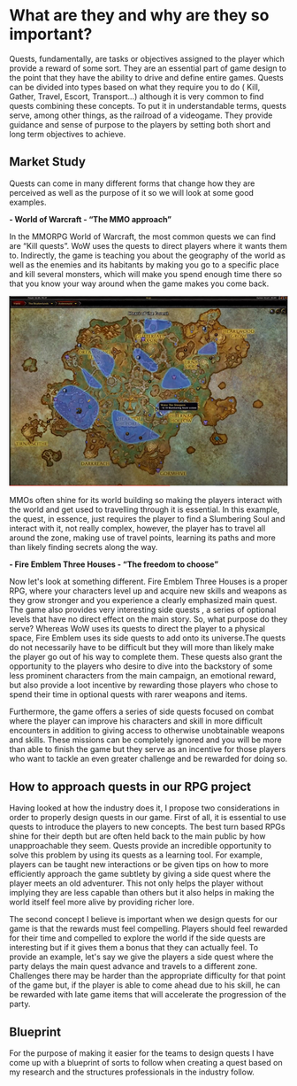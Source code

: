 
# What are they and why are they so important?

Quests, fundamentally, are tasks or objectives assigned to the player which provide a reward of some sort. They are an essential part of game design to the point that they have the ability to drive and define entire games.
Quests can be divided into types based on what they require you to do ( Kill, Gather, Travel, Escort, Transport…) although it is very common to find quests combining these concepts.
To put it in understandable terms, quests serve, among other things, as the railroad of a videogame. They provide guidance and sense of purpose to the players by setting both short and long term objectives to achieve. 

## Market Study

Quests can come in many different forms that change how they are perceived as well as the purpose of it so we will look at some good examples.



**- World of Warcraft - “The MMO approach”**

In the MMORPG World of Warcraft, the most common quests we can find are “Kill quests”. WoW uses the quests to direct players where it wants them to. Indirectly, the game is teaching you about the geography of the world as well as the enemies and its habitants by making you go to a specific place and kill several monsters, which will make you spend enough time there so that you know your way around when the game makes you come back.

![WoWMap](https://github.com/Croaco/Quest-Design/blob/main/docs/Images/WoWMap.png?raw=true)

MMOs often shine for its world building so making the players interact with the world and get used to travelling through it is essential. In this example, the quest, in essence, just requires the player to find a Slumbering Soul and interact with it, not really complex, however, the player has to travel all around the zone, making use of travel points, learning its paths and more than likely finding secrets along the way.



**- Fire Emblem Three Houses - “The freedom to choose”**

Now let's look at something different. Fire Emblem Three Houses is a proper RPG, where your characters level up and acquire new skills and weapons as they grow stronger and you experience a clearly emphasized main quest. The game also provides very interesting side quests , a series of optional levels that have no direct effect on the main story. So, what purpose do they serve?
Whereas WoW uses its quests to direct the player to a physical space, Fire Emblem uses its side quests to add onto its universe.The quests do not necessarily have to be difficult but they will more than likely make the player go out of his way to complete them. These quests also grant the opportunity to the players who desire to dive into the backstory of some less prominent characters from the main campaign, an emotional reward, but also provide a loot incentive by rewarding those players who chose to spend their time in optional quests with rarer weapons and items.



Furthermore, the game offers a series of side quests focused on combat where the player can improve his characters and skill in more difficult encounters in addition to giving access to otherwise unobtainable weapons and skills. These missions can be completely ignored and you will be more than able to finish the game but they serve as an incentive for those players who want to tackle an even greater challenge and be rewarded for doing so.


## How to approach quests in our RPG project

Having looked at how the industry does it, I propose two considerations in order to properly design quests in our game.
First of all, it is essential to use quests to introduce the players to new concepts. The best turn based RPGs shine for their depth but are often held back to the main public by how unapproachable they seem. Quests provide an incredible opportunity to solve this problem by using its quests as a learning tool. For example, players can be taught new interactions or be given tips on how to more efficiently approach the game subtlety by giving a side quest where the player meets an old adventurer. This not only helps the player without implying they are less capable than others but it also helps in making the world itself feel more alive by providing richer lore.

The second concept I believe is important when we design quests for our game is that the rewards must feel compelling. Players should feel rewarded for their time and compelled to explore the world if the side quests are interesting but if it gives them a bonus that they can actually feel. To provide an example, let's say we give the players a side quest where the party delays the main quest advance and travels to a different zone. Challenges there may be harder than the appropriate difficulty for that point of the game but, if the player is able to come ahead due to his skill, he can be rewarded with late game items that will accelerate the progression of the party.

## Blueprint

For the purpose of making it easier for the teams to design quests I have come up with a blueprint of sorts to follow when creating a quest based on my research and the structures professionals in the industry follow.



